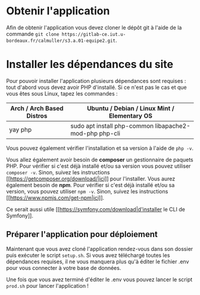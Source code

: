 
# Obtenir l'application

Afin de obtenir l'application vous devez cloner le dépôt git à l'aide de la commande `git clone https://gitlab-ce.iut.u-bordeaux.fr/calmuller/s3.a.01-equipe2.git`.

# Installer les dépendances du site

Pour pouvoir installer l'application plusieurs dépendances sont requises : tout d'abord vous devez avoir PHP d'installé. Si ce n'est pas le cas et que vous êtes sous Linux, tapez les commandes :

| Arch / Arch Based Distros | Ubuntu / Debian / Linux Mint / Elementary OS           |
| ------------------------- | ------------------------------------------------------ |
| yay php                   | sudo apt install php-common libapache2-mod-php php-cli |

Vous pouvez également vérifier l'installation et sa version à l'aide de `php -v`.

Vous allez également avoir besoin de **composer** un gestionnaire de paquets PHP.
Pour vérifier si c'est déjà installé et/ou sa version vous pouvez utiliser `composer -v`. Sinon, suivez les instructions [[https://getcomposer.org/download/|ici]] pour l'installer. 
Vous aurez également besoin de **npm**. Pour vérifier si c'est déjà installé et/ou sa version, vous pouvez utiliser `npm -v`. Sinon, suivez les instructions [[https://www.npmjs.com/get-npm|ici]].

Ce serait aussi utile [[https://symfony.com/download|d'installer le CLI de Symfony]].

## Préparer l'application pour déploiement

Maintenant que vous avez cloné l'application rendez-vous dans son dossier puis exécuter le script `setup.sh`. Si vous avez téléchargé toutes les dépendances requises, il ne vous manquera plus qu'à éditer le fichier .env pour vous connecter à votre base de données.

Une fois que vous avez terminé d'éditer le .env vous pouvez lancer le script `prod.sh` pour lancer l'application !
